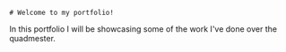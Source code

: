 ```# Welcome to my portfolio!```

In this portfolio I will be showcasing some of the work I've done over the quadmester.

